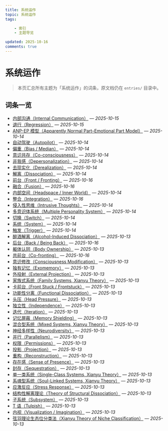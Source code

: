 ```yaml
---
title: 系统运作
topic: 系统运作
tags:

    - 索引
    - 主题导览

updated: 2025-10-16
comments: true
---
```


# 系统运作

> 本页汇总所有主题为「系统运作」的词条，原文档仍在 `entries/` 目录中。

## 词条一览

- [内部沟通（Internal Communication）](Internal-Communication.md) — *2025-10-15*
- [退行（Regression）](Regression.md) — *2025-10-15*
- [ANP-EP 模型（Apparently Normal Part–Emotional Part Model）](Apparently-Normal-Part-Emotional-Part-Model.md) — *2025-10-14*
- [自动驾驶（Autopilot）](Autopilot.md) — *2025-10-14*
- [偏重（Bias / Median）](Bias.md) — *2025-10-14*
- [意识共存（Co-consciousness）](Co-Consciousness.md) — *2025-10-14*
- [非我感（Depersonalization）](Depersonalization.md) — *2025-10-14*
- [去现实化（Derealization）](Derealization.md) — *2025-10-14*
- [解离（Dissociation）](Dissociation.md) — *2025-10-14*
- [前台（Front / Fronting）](Front-Fronting.md) — *2025-10-16*
- [融合（Fusion）](Fusion.md) — *2025-10-16*
- [内部空间（Headspace / Inner World）](Headspace-Inner-World.md) — *2025-10-14*
- [整合（Integration）](Integration.md) — *2025-10-16*
- [侵入性思维（Intrusive Thoughts）](Intrusive-Thoughts.md) — *2025-10-14*
- [多意识体系统（Multiple Personality System）](Multiple_Personality_System.md) — *2025-10-14*
- [切换（Switch）](Switch.md) — *2025-10-14*
- [系统（System）](System.md) — *2025-10-14*
- [触发（Trigger）](Trigger.md) — *2025-10-14*
- [醉酒解离（Alcohol-Induced Dissociation）](Alcohol-Induced-Dissociation.md) — *2025-10-13*
- [后台（Back / Being Back）](Back-Being-Back.md) — *2025-10-16*
- [躯体认同（Body Ownership）](Body-Ownership.md) — *2025-10-13*
- [共前台（Co-fronting）](Co-Fronting.md) — *2025-10-16*
- [意识修改（Consciousness Modification）](Consciousness-Modification.md) — *2025-10-13*
- [独有记忆（Exomemory）](Exomemory.md) — *2025-10-13*
- [外投射（External Projection）](External-Projection.md) — *2025-10-13*
- [家族式系统（Family Systems, Xianyu Theory）](Family-Systems-Xianyu.md) — *2025-10-13*
- [卡前台（Front Stuck / Frontstuck）](Frontstuck.md) — *2025-10-13*
- [功能性分离（Functional Dissociation）](Functional-Dissociation.md) — *2025-10-13*
- [头压（Head Pressure）](Head-Pressure.md) — *2025-10-13*
- [独立性（Independence）](Independence.md) — *2025-10-13*
- [迭代（Iteration）](Iteration.md) — *2025-10-13*
- [记忆屏蔽（Memory Shielding）](Memory-Shielding.md) — *2025-10-13*
- [混合型系统（Mixed Systems, Xianyu Theory）](Mixed-Systems-Xianyu.md) — *2025-10-13*
- [神经多样性（Neurodiversity）](Neurodiversity.md) — *2025-10-13*
- [并行（Parallelism）](Parallelism.md) — *2025-10-13*
- [权限（Permissions）](Permissions.md) — *2025-10-13*
- [投影（Projection）](Projection.md) — *2025-10-13*
- [重构（Reconstruction）](Reconstruction.md) — *2025-10-13*
- [存在感（Sense of Presence）](Sense-Of-Presence.md) — *2025-10-13*
- [封存（Sequestration）](Sequestration.md) — *2025-10-13*
- [单一类系统（Single-Class Systems, Xianyu Theory）](Single-Class-Systems-Xianyu.md) — *2025-10-13*
- [系魂型系统（Soul-Linked Systems, Xianyu Theory）](Soul-Linked-Systems-Xianyu.md) — *2025-10-13*
- [应激反应（Stress Response）](Stress-Response.md) — *2025-10-13*
- [结构性解离理论（Theory of Structural Dissociation）](Structural-Dissociation-Theory.md) — *2025-10-13*
- [子系统（Subsystem）](Subsystem.md) — *2025-10-13*
- [T 语（Tulpish）](Tulpish.md) — *2025-10-13*
- [内视（Visualization / Imagination）](Visualization-Imagination.md) — *2025-10-13*
- [弦羽理论生态位分类法（Xianyu Theory of Niche Classification）](Xianyu-Theory-Niche-Classification.md) — *2025-10-13*
